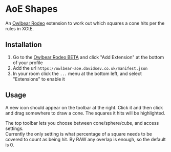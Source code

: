 # AoE Shapes

An [Owlbear Rodeo](https://www.owlbear.app/) extension to work out which squares a cone hits per the rules in XGtE.

## Installation

1. Go to the [Owlbear Rodeo BETA](https://www.owlbear.app/) and click "Add Extension" at the bottom of your profile
2. Add the url `https://owlbear-aoe.davidsev.co.uk/manifest.json`
3. In your room click the `...` menu at the bottom left, and select "Extensions" to enable it

## Usage

A new icon should appear on the toolbar at the right. Click it and then click and drag somewhere to draw a cone. The
squares it hits will be highlighted.

The top toolbar lets you choose between cone/sphere/cube, and access settings. \
Currently the only setting is what percentage of a square needs to be covered to count as being hit. By RAW any overlap
is enough, so the default is 0.

